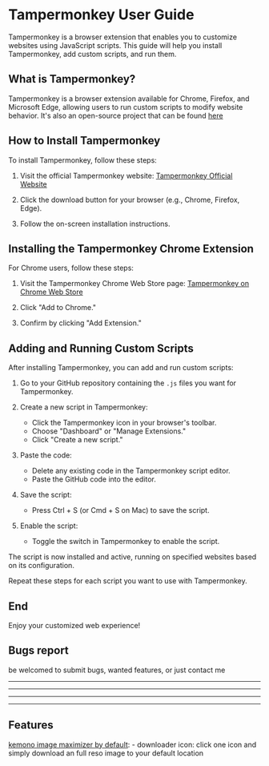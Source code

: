 # Tampermonkey User Guide

Tampermonkey is a browser extension that enables you to customize websites using JavaScript scripts. This guide will help you install Tampermonkey, add custom scripts, and run them.

## What is Tampermonkey?

Tampermonkey is a browser extension available for Chrome, Firefox, and Microsoft Edge, allowing users to run custom scripts to modify website behavior. It's also an open-source project that can be found [here](https://github.com/Tampermonkey/tampermonkey)

## How to Install Tampermonkey

To install Tampermonkey, follow these steps:

1. Visit the official Tampermonkey website: [Tampermonkey Official Website](https://www.tampermonkey.net/)

2. Click the download button for your browser (e.g., Chrome, Firefox, Edge).

3. Follow the on-screen installation instructions.

## Installing the Tampermonkey Chrome Extension

For Chrome users, follow these steps:

1. Visit the Tampermonkey Chrome Web Store page: [Tampermonkey on Chrome Web Store](https://chromewebstore.google.com/detail/tampermonkey/dhdgffkkebhmkfjojejmpbldmpobfkfo)

2. Click "Add to Chrome."

3. Confirm by clicking "Add Extension."

## Adding and Running Custom Scripts

After installing Tampermonkey, you can add and run custom scripts:

1. Go to your GitHub repository containing the `.js` files you want for Tampermonkey.

2. Create a new script in Tampermonkey:
   - Click the Tampermonkey icon in your browser's toolbar.
   - Choose "Dashboard" or "Manage Extensions."
   - Click "Create a new script."

3. Paste the code:
   - Delete any existing code in the Tampermonkey script editor.
   - Paste the GitHub code into the editor.

4. Save the script:
   - Press Ctrl + S (or Cmd + S on Mac) to save the script.

5. Enable the script:
   - Toggle the switch in Tampermonkey to enable the script.

The script is now installed and active, running on specified websites based on its configuration.

Repeat these steps for each script you want to use with Tampermonkey.

## End
Enjoy your customized web experience!

## Bugs report
be welcomed to submit bugs, wanted features, or just contact me


----
----
----
----

## Features
[kemono image maximizer by default](./kemono_image_maximizer_default.js):
    - downloader icon: click one icon and simply download an full reso image to your default location

